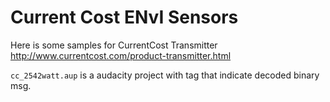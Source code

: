 # Current Cost ENvI Sensors

Here is some samples for CurrentCost Transmitter
http://www.currentcost.com/product-transmitter.html

`cc_2542watt.aup` is a audacity project with tag that indicate decoded binary msg.
